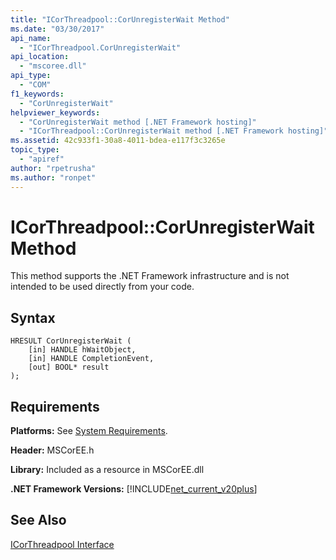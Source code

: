 ```yaml
---
title: "ICorThreadpool::CorUnregisterWait Method"
ms.date: "03/30/2017"
api_name: 
  - "ICorThreadpool.CorUnregisterWait"
api_location: 
  - "mscoree.dll"
api_type: 
  - "COM"
f1_keywords: 
  - "CorUnregisterWait"
helpviewer_keywords: 
  - "CorUnregisterWait method [.NET Framework hosting]"
  - "ICorThreadpool::CorUnregisterWait method [.NET Framework hosting]"
ms.assetid: 42c933f1-30a8-4011-bdea-e117f3c3265e
topic_type: 
  - "apiref"
author: "rpetrusha"
ms.author: "ronpet"
---
```

# ICorThreadpool::CorUnregisterWait Method
This method supports the .NET Framework infrastructure and is not intended to be used directly from your code.  
  
## Syntax  
  
```  
HRESULT CorUnregisterWait (  
    [in] HANDLE hWaitObject,  
    [in] HANDLE CompletionEvent,  
    [out] BOOL* result  
);  
```  
  
## Requirements  
 **Platforms:** See [System Requirements](../../../../docs/framework/get-started/system-requirements.md).  
  
 **Header:** MSCorEE.h  
  
 **Library:** Included as a resource in MSCorEE.dll  
  
 **.NET Framework Versions:** [!INCLUDE[net_current_v20plus](../../../../includes/net-current-v20plus-md.md)]  
  
## See Also  
 [ICorThreadpool Interface](../../../../docs/framework/unmanaged-api/hosting/icorthreadpool-interface.md)
